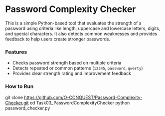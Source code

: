 # Password Complexity Checker
  
This is a simple Python-based tool that evaluates the strength of a password using criteria like length, uppercase and lowercase letters, digits, and special characters. It also detects common weaknesses and provides feedback to help users create stronger passwords.

### Features
- Checks password strength based on multiple criteria  
- Detects repeated or common patterns (`12345`, `password`, `qwerty`)  
- Provides clear strength rating and improvement feedback  

### How to Run
git clone https://github.com/O-CONQUEST/Password-Complexity-Checker.git
cd Task03_PasswordComplexityChecker
python password_checker.py
